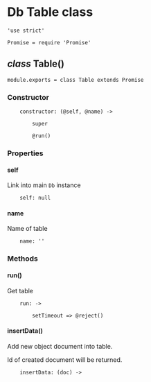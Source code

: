 Db Table class
==============

	'use strict'

	Promise = require 'Promise'

*class* Table()
---------------

	module.exports = class Table extends Promise

### Constructor

		constructor: (@self, @name) ->

			super

			@run()

### Properties

#### self

Link into main `Db` instance

		self: null

#### name

Name of table

		name: ''

### Methods

#### run()

Get table

		run: ->

			setTimeout => @reject()

#### insertData()

Add new object document into table.

Id of created document will be returned.

		insertData: (doc) ->